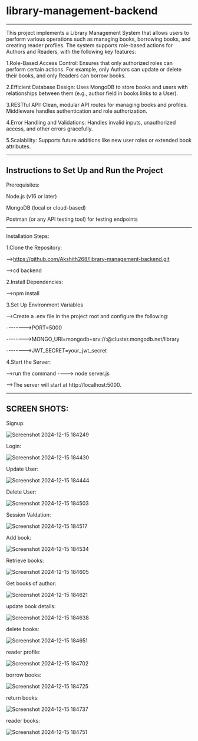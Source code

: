 # library-management-backend
--------------------------------------------------------------------------------------------------------------------
This project implements a Library Management System that allows users to perform various operations such as managing books, borrowing books, and creating reader profiles. The system supports role-based actions for Authors and Readers, with the following key features:


1.Role-Based Access Control:
Ensures that only authorized roles can perform certain actions.
For example, only Authors can update or delete their books, and only Readers can borrow books.

2.Efficient Database Design:
Uses MongoDB to store books and users with relationships between them (e.g., author field in books links to a User).

3.RESTful API:
Clean, modular API routes for managing books and profiles.
Middleware handles authentication and role authorization.

4.Error Handling and Validations:
Handles invalid inputs, unauthorized access, and other errors gracefully.

5.Scalability:
Supports future additions like new user roles or extended book attributes.



-----------------------------------------------------------------------------------------------------------------


Instructions to Set Up and Run the Project
-------------------------------------------------------------------

Prerequisites:

Node.js (v16 or later)

MongoDB (local or cloud-based)

Postman (or any API testing tool) for testing endpoints

--------------------------------------------------------------------
Installation Steps:

1.Clone the Repository:

-->https://github.com/Akshith268/library-management-backend.git

-->cd backend

2.Install Dependencies:

-->npm install

3.Set Up Environment Variables

-->Create a .env file in the project root and configure the following:

-------->PORT=5000

-------->MONGO_URI=mongodb+srv://<username>:<password>@cluster.mongodb.net/library

-------->JWT_SECRET=your_jwt_secret


4.Start the Server:

-->run the command ----> node server.js

-->The server will start at http://localhost:5000.

--------------------------------------------------------------------------------------------------------------------



SCREEN SHOTS:
-------------------------------------------------------------------

Signup:

![Screenshot 2024-12-15 184249](https://github.com/user-attachments/assets/bffe8d6f-0065-41f5-ab4b-fcbc0c935541)

Login:

![Screenshot 2024-12-15 184430](https://github.com/user-attachments/assets/dba1d47b-2715-4d81-bb94-f5e4385d1e72)

Update User:

![Screenshot 2024-12-15 184444](https://github.com/user-attachments/assets/200d17df-6701-4cfb-8f67-0ba82d8e1730)


Delete User:

![Screenshot 2024-12-15 184503](https://github.com/user-attachments/assets/f76a9f15-9b43-44a4-9a55-fd0286f097e5)

Session Valdation:

![Screenshot 2024-12-15 184517](https://github.com/user-attachments/assets/56f7a1de-a6d0-4aec-b62c-7e9d975b35d6)

Add book:

![Screenshot 2024-12-15 184534](https://github.com/user-attachments/assets/b034ca05-8697-407a-823a-df1bdf35608a)

Retrieve books:

![Screenshot 2024-12-15 184605](https://github.com/user-attachments/assets/5a1f0f4a-04c3-408a-9cf6-25883df9be52)

Get books of author:

![Screenshot 2024-12-15 184621](https://github.com/user-attachments/assets/71957f5b-484a-4e43-8cb0-a6584b2703db)

update book details:

![Screenshot 2024-12-15 184638](https://github.com/user-attachments/assets/dbd4c382-f5e8-4701-80f6-d8d27cace2b1)

delete books:

![Screenshot 2024-12-15 184651](https://github.com/user-attachments/assets/edb44b34-a898-46a0-9da8-719a57994b8f)

reader profile:

![Screenshot 2024-12-15 184702](https://github.com/user-attachments/assets/d7cc5af7-3277-44f4-afed-2b5cde63368c)

borrow books:

![Screenshot 2024-12-15 184725](https://github.com/user-attachments/assets/d9605f0f-da73-4db8-b9bf-c77d24241813)

return books:

![Screenshot 2024-12-15 184737](https://github.com/user-attachments/assets/b603ff7f-48c6-46b0-a964-293a358c8c3d)

reader books:

![Screenshot 2024-12-15 184751](https://github.com/user-attachments/assets/6d44bd35-c966-472a-80b1-56e1ed583607)





